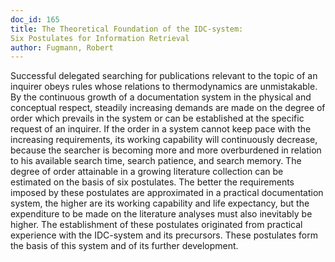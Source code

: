 ```yaml
---
doc_id: 165
title: The Theoretical Foundation of the IDC-system:  
Six Postulates for Information Retrieval
author: Fugmann, Robert
---
```


Successful delegated searching for publications relevant to the topic of
an inquirer obeys rules whose relations to thermodynamics are unmistakable.
By the continuous growth of a documentation system in the physical and
conceptual respect, steadily increasing demands are made on the degree of order
which prevails in the system or can be established at the specific request of
an inquirer.  If the order in a system cannot keep pace with the increasing
requirements, its working capability will continuously decrease, because
the searcher is becoming more and more overburdened in relation to his
available search time, search patience, and search memory.  The degree of
order attainable in a growing literature collection can be estimated on the
basis of six postulates.  The better the requirements imposed by these
postulates are approximated in a practical documentation system, the higher
are its working capability and life expectancy, but the expenditure to be
made on the literature analyses must also inevitably be higher.
  The establishment of these postulates originated from practical experience
with the IDC-system and its precursors.  These postulates form the basis
of this system and of its further development.